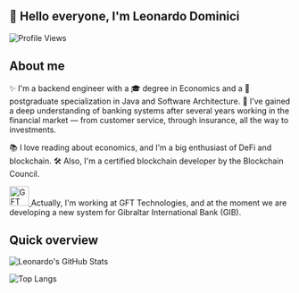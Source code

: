 ## 👋 Hello everyone, I'm Leonardo Dominici

![Profile Views](https://komarev.com/ghpvc/?username=leonardodominici&color=blue)

## About me

✨ I'm a backend engineer with a 🎓 degree in Economics and a 📘 postgraduate specialization in Java and Software Architecture.
🏦 I’ve gained a deep understanding of banking systems after several years working in the financial market — from customer service, through insurance, all the way to investments.

📚 I love reading about economics, and I’m a big enthusiast of DeFi and blockchain.
🛠️ Also, I'm a certified blockchain developer by the Blockchain Council.

<a href="https://www.gft.com" target="_blank"> <img src="https://github.com/user-attachments/assets/ae5dd2e8-d712-4405-a4cc-6a61c6558d1e" alt="GFT Logo" width="35"/> </a> Actually, I'm working at GFT Technologies, and at the moment we are developing a new system for Gibraltar International Bank (GIB).

## Quick overview

![Leonardo's GitHub Stats](https://github-readme-stats.vercel.app/api?username=LeoDominici71&show_icons=true&theme=github_dark)

![Top Langs](https://github-readme-stats.vercel.app/api/top-langs/?username=LeoDominici71&layout=compact&theme=github_dark)





<!--

**LeoDominici71/LeoDominici71** is a ✨ _special_ ✨ repository because its `README.md` (this file) appears on your GitHub profile.

Here are some ideas to get you started:

- 🔭 I’m currently working on ...
- 🌱 I’m currently learning ...
- 👯 I’m looking to collaborate on ...
- 🤔 I’m looking for help with ...
- 💬 Ask me about ...
- 📫 How to reach me: ...
- 😄 Pronouns: ...
- ⚡ Fun fact: ...
-->
